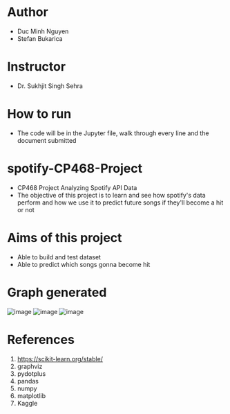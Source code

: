# Author
- Duc Minh Nguyen
- Stefan Bukarica 

# Instructor 
- Dr. Sukhjit Singh Sehra

# How to run
- The code will be in the Jupyter file, walk through every line and the document submitted

# spotify-CP468-Project
- CP468 Project Analyzing Spotify API Data
- The objective of this project is to learn and see how spotify's data perform and how we use it to predict future songs if they'll become a hit or not


# Aims of this project
- Able to build and test dataset
- Able to predict which songs gonna become hit

# Graph generated 
![image](https://user-images.githubusercontent.com/56620618/221763841-65e995ed-b8e8-4b28-8c92-079d4b00accb.png)
![image](https://user-images.githubusercontent.com/56620618/221763868-52147046-8d8f-4c23-89b7-480a0507f6cc.png)
![image](https://user-images.githubusercontent.com/56620618/221763889-e458487b-a2e3-497f-836a-163e55795de9.png)


# References 
1. https://scikit-learn.org/stable/
2. graphviz
3. pydotplus
4. pandas
5. numpy
6. matplotlib
7. Kaggle
